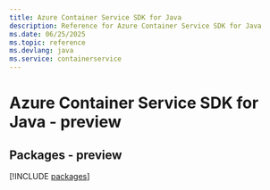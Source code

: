 ```yaml
---
title: Azure Container Service SDK for Java
description: Reference for Azure Container Service SDK for Java
ms.date: 06/25/2025
ms.topic: reference
ms.devlang: java
ms.service: containerservice
---
```

# Azure Container Service SDK for Java - preview
## Packages - preview
[!INCLUDE [packages](container-service-index.md)]